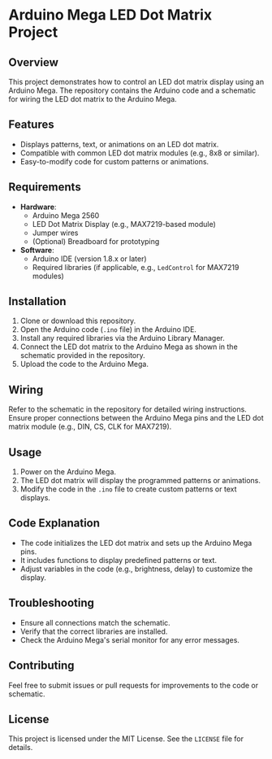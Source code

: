 # Arduino Mega LED Dot Matrix Project

## Overview
This project demonstrates how to control an LED dot matrix display using an Arduino Mega. The repository contains the Arduino code and a schematic for wiring the LED dot matrix to the Arduino Mega.

## Features
- Displays patterns, text, or animations on an LED dot matrix.
- Compatible with common LED dot matrix modules (e.g., 8x8 or similar).
- Easy-to-modify code for custom patterns or animations.

## Requirements
- **Hardware**:
  - Arduino Mega 2560
  - LED Dot Matrix Display (e.g., MAX7219-based module)
  - Jumper wires
  - (Optional) Breadboard for prototyping
- **Software**:
  - Arduino IDE (version 1.8.x or later)
  - Required libraries (if applicable, e.g., `LedControl` for MAX7219 modules)

## Installation
1. Clone or download this repository.
2. Open the Arduino code (`.ino` file) in the Arduino IDE.
3. Install any required libraries via the Arduino Library Manager.
4. Connect the LED dot matrix to the Arduino Mega as shown in the schematic provided in the repository.
5. Upload the code to the Arduino Mega.

## Wiring
Refer to the schematic in the repository for detailed wiring instructions. Ensure proper connections between the Arduino Mega pins and the LED dot matrix module (e.g., DIN, CS, CLK for MAX7219).

## Usage
1. Power on the Arduino Mega.
2. The LED dot matrix will display the programmed patterns or animations.
3. Modify the code in the `.ino` file to create custom patterns or text displays.

## Code Explanation
- The code initializes the LED dot matrix and sets up the Arduino Mega pins.
- It includes functions to display predefined patterns or text.
- Adjust variables in the code (e.g., brightness, delay) to customize the display.

## Troubleshooting
- Ensure all connections match the schematic.
- Verify that the correct libraries are installed.
- Check the Arduino Mega's serial monitor for any error messages.

## Contributing
Feel free to submit issues or pull requests for improvements to the code or schematic.

## License
This project is licensed under the MIT License. See the `LICENSE` file for details.